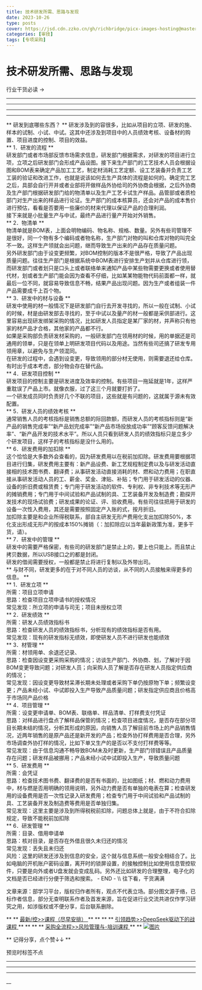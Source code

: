 ```yaml
---
title: 技术研发所需、思路与发现
date: 2023-10-26
type: posts
cover: https://jsd.cdn.zzko.cn/gh/richbridge/picx-images-hosting@master/thumbnail/技.jpg
categories: [审技]
tags: [专项采购]
---
```


#  技术研发所需、思路与发现

行业干货必读 →  [  ](javascript:void\(0\);)

__ _ _ _ _

** **  
** **

* * *

** 研发到底哪些东西？  **
研发涉及到的容很多，比如从项目的立项、研发的施、样本的试制、小试、中试。这其中还涉及到项目中的人员绩效考核、设备材的购置、项目进度的控制、项目的效益。  
** 1．研发的流程  **  
研发部门或者市场部反馈市场需求信息，研发部门根据需求，对研发的项目进行立项，立项之后研发部门会形成产品设图。接下来生产部门的工艺技术人员会根据设图和BOM表来确定产品加工工艺，制定材消耗工艺定额、设工艺装备并负责工艺工装的验证和改进工作，也就是说该如何去生产具体的流程是如何的。确定完工艺之后，具部会自行开并或者业部将开做样品外协给司的外协商会根据，之后外协商及生产部门根据研发部门给的物清单以及生产工艺卡试生产样品。品管部或者质检部门对生产出来的样品进行论证。生产部门的成本核算员，还会对产品的成本售价进行预估，看看是否要用一些廉价的材来代理以保证产品的合理利润。  
接下来就是小批量生产与中试，最终产品进行量产开始对外销售。  
** 2．物清单  **  
物清单就是BOM表，上面会明物编码、物名称、规格、数量。另外有些司管理不是很好，同一个物有多个编码或者物名称，生产部门对物的叫和仓库对物的叫完全不一致。这样生产领就会出问题，继而导致生产出来的产品存在质量问题。  
另外研发部门由于设变更频繁，对BOM控制的版本不是很严格，导致了产品出现质量问题。往往生产部门是根据系统中BOM表进行安排生产划并从仓库进行领，而研发部门或者划只是口头上或者联络单来通知产品中某些物需要更换或者使用替代材，划或者生产部门能会因为查看不仔细，比如某某物能物代码前面都一样，就最后一位不同，就容易导致信息不畅，结果产品出现问题。因为生产或者组装一件产品需要成千上百个物。  
** 3．研发中的材与设备  **  
研发中使用的材一般情况下是研发部门自行去开发寻找的，所以一般在试制、小试的时候，材是由研发部去寻找的，至于中试以及量产的材一般都是采供部进行。这里容易出现研发绑架采购的情况，比如研发人员指定是某厂家的材，并声称只有他家的材产品才合格，其他家的产品都不行。  
如果是采购部负责研发材采购的，一般研发部门在领用材的时候，用的单据还是司通用的领单，只是在领单上明研发项目代码以及用途。当然有些司还搞了研发专用领用章，以避免与生产领混同。  
在研发的过程中，会遇到设变更，导致领用的部分材无使用，则需要退还给仓库。有时出于成本考虑，部分物会存在替代品。  
** 4．研发项目控制  **  
研发项目的控制主要是研发进度及效率的控制。有些项目一拖延就是1年，这样严重耽误了产品上市。就像衣服，过了这三个月就要打折了。  
一个研发成员同时负责好几个不联的项目，这些就是有问题的，这就属于源未有效配置。  
** 5．研发人员的绩效考核  **  
通常销售人员的考核指标是销售总额的际回款额，而研发人员的考核指标则是“新产品的销售完成率”“新产品划完成率”“新产品市场投放成功率”“顾客反馈问题解决率”、“新产品开发的技术水平”。所以人员只看到研发人员的绩效指标只是立多少个研发项目，这样子的考核指标是没什么用的。  
** 6．研发费用的加扣除  **  
这个恰恰是大多数外会查看的，因为研发费用以在税前加扣除。研发费用要根据项目进行归集，研发费用主要有：新产品设费、新工艺规程制定费以及与研发活动直接相的技术图书费、翻译费；从事研发活动直接消耗的材、燃和动力费用；在职直接从事研发活动人员的工、薪金、奖金、津贴、补贴；专门用于研发活动的仪器、设备的折旧费或租赁费；专门用于研发活动的软件、专利权、非专利技术等无形产的摊销费用；专门用于中间试验和产品试制的具、工艺装备开发及制造费；勘探开发技术的现场试验费；研发成果的论证、评、验收费用。有些司往往把用于研发的设备一次性入费用，其还是需要按照固定产入账的式，按月折旧。  
加扣除主要是和企业所得税联系，部自主研发无形产费用化支出加扣除50%，本化支出形成无形产的按成本150%摊销（：加扣除应以当年最新政策为准，更多干货，请）。  
** 7．研发中的管理  **  
研发中的需要严格保密，有些司的研发部门是禁止上的，要上也只能上。而且禁止拷贝数据，所以USB接口之的都是封闭。  
研发的借阅需要授权，一般都是禁止将进行复制以及外带出司。  
** 与财不同，研发更多的在于对不同人员的访谈，从不同的人员接触来得更多的信息。  **  
** 1．研发立项  **  
所需：项目立项申请  
思路：检查项目立项申请书的授权情况  
常见发现：所立项的申请与司无；项目未授权立项  
** 2．研发绩效  **  
所需：研发人员绩效指标书  
思路：检查研发人员的绩效指标书，分析现有的绩效指标是否有用。  
常见发现：现有的研发指标无绩效，即使研发人员不进行研发也能绩效  
** 3．材管理  **  
所需：材领用单、余退还记录、  
思路：检查因设变更采购采购的情况；访谈生产部门、外协商、划，了解对于因BOM变更导致问题；对研发人员；向采购人员了解是否存在研发人员指定供应商的情况；  
常见发现：因设变更导致材呆滞长期未处理或者采购下单仍按原物下单；频繁设变更；产品未经小试、中试即投入生产导致产品质量问题；研发指定供应商且价格高于市场同产品价格  
** 4．项目管理  **  
所需：设变更申请单、BOM表、联络单、样品清单、打样费支付凭证  
思路：对样品进行盘点了解样品保管的情况；检查项目进度情况，是否存在部分项目长期未结的情况，分析其形成的原因，向销售人员了解目前市场上的产品销售情况，近两年销售的是原产品还是新开发的产品；检查外协打样费用是否合理，另外市场调查外协打样的情况，比如下单又生产的是否以不支付打样费等等。  
常见发现：由于信息沟通不畅导致BOM未及时更新，生产部门领错误且产品质量存在问题；研发样品被挪用；产品未经小试中试即投入生产，导致质量问题  
** 5．研发费用  **  
所需：会凭证  
思路：检查技术图书费、翻译费的是否有书面的，比如图纸；材、燃和动力费用中，材与燃是否用明确的领用说明，另外动力费是否有单独的电表在算；检查研发用的设备费用是否一次性记录入研发费用；检查专门用于中间试验和产品试制的具、工艺装备开发及制造费等费用是否单独归集。  
常见发现：这里主要是涉及到所得税税前扣除，问题总体上就是，由于不符合扣除规定，导致不能税前加扣除  
** 6．研发管理  **  
所需：目录、借用申请单  
思路：核对目录，是否存在外借且很久未归还的情况  
常见发现：丢失且未归还  
风险：这里的研发还涉及到信息的安全，这个就与信息系统一般安全相结合了。比如电脑的开机账户密码设置，离开时的锁屏设置，的接触控制比如使用信息管控软件，只要是向外或者U盘发就会变成乱码。另外还比如研发的合理整理，电子化的文档是否已经进行分便于筛选和搜索。
\- END - \\\ 往下看，干货满满

文章来源：部学习平台，版权归作者所有，观点不代表立场。部分图文源于络，已标作者信息，部分无查明联系作者及首发来源，旨在促进行业交流共进仅作学习研究之用，如涉版权或不便分享，后台联系删除。

** ** [ 最新/控>>课程（尽早安排）
](https://mp.weixin.qq.com/s?__biz=MzIxMTM3ODE1OQ==&mid=2247513639&idx=5&sn=8ea28de969c9e90b9ce654df579d40b7&scene=21#wechat_redirect)
** ** ** ** [ 引领趋势>>DeepSeek驱动下的战课程
](https://mp.weixin.qq.com/s?__biz=MzIxMTM3ODE1OQ==&mid=2247513628&idx=2&sn=c74c2c0a0ab53880e1fcae5477df313a&scene=21#wechat_redirect)
** ** ** ** [ 采购全流程>>风险管理与-培训课程
](https://mp.weixin.qq.com/s?__biz=MzIxMTM3ODE1OQ==&mid=2247513533&idx=5&sn=61d4fbb66e526cd0b882c020ddf5e61f&scene=21#wechat_redirect)
** ** [
![图片](https://mmbiz.qpic.cn/mmbiz_png/OphficJUUiaJ433px1ia4MXEyzVZ0tajcG985RPBUW3tBvltpCd84lBReicdR7PuZkbMX1AdhKj2wicYuD3Q6btt8JQ/640?wx_fmt=png&from=appmsg&wxfrom=5&wx_lazy=1&wx_co=1&tp=webp)
](https://mp.weixin.qq.com/s?__biz=MzIxMTM3ODE1OQ==&mid=2247513568&idx=2&sn=e4ceb4b3ff7dd94a2bb2e7a1a8cd24b3&scene=21#wechat_redirect)

** 记得分享，点个赞↓↓  **

预览时标签不点









****



****



****





__









